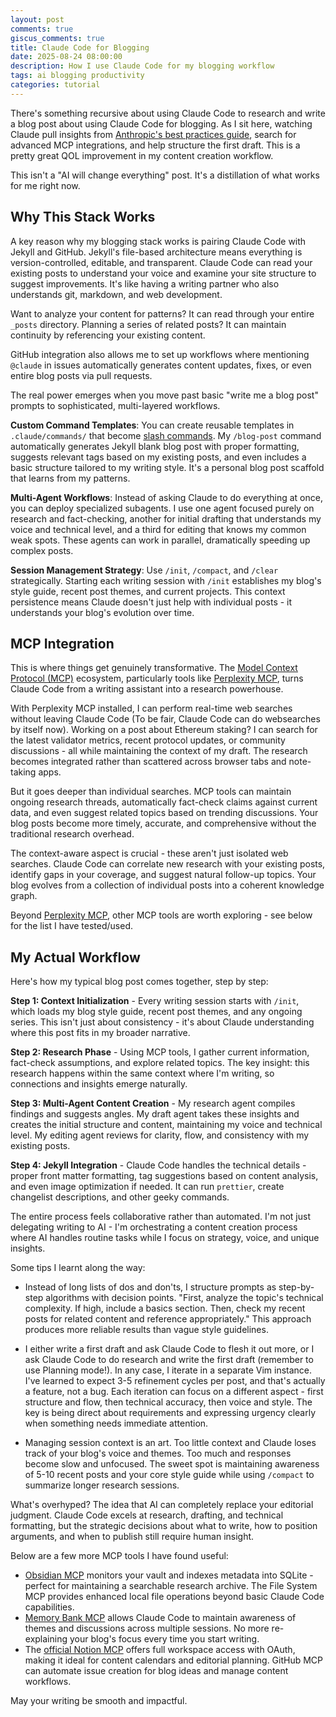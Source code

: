 ```yaml
---
layout: post
comments: true
giscus_comments: true
title: Claude Code for Blogging
date: 2025-08-24 08:00:00
description: How I use Claude Code for my blogging workflow
tags: ai blogging productivity
categories: tutorial
---
```


There's something recursive about using Claude Code to research and write a blog post about using Claude Code for blogging. As I sit here, watching Claude pull insights from [Anthropic's best practices guide](https://www.anthropic.com/engineering/claude-code-best-practices), search for advanced MCP integrations, and help structure the first draft. This is a pretty great QOL improvement in my content creation workflow.

This isn't a "AI will change everything" post. It's a distillation of what works for me right now.

## Why This Stack Works

A key reason why my blogging stack works is pairing Claude Code with Jekyll and GitHub. Jekyll's file-based architecture means everything is version-controlled, editable, and transparent. Claude Code can read your existing posts to understand your voice and examine your site structure to suggest improvements. It's like having a writing partner who also understands git, markdown, and web development.

Want to analyze your content for patterns? It can read through your entire `_posts` directory. Planning a series of related posts? It can maintain continuity by referencing your existing content.

GitHub integration also allows me to set up workflows where mentioning `@claude` in issues automatically generates content updates, fixes, or even entire blog posts via pull requests.

The real power emerges when you move past basic "write me a blog post" prompts to sophisticated, multi-layered workflows.

**Custom Command Templates**: You can create reusable templates in `.claude/commands/` that become [slash commands](https://docs.anthropic.com/en/docs/claude-code/slash-commands). My `/blog-post` command automatically generates Jekyll blank blog post with proper formatting, suggests relevant tags based on my existing posts, and even includes a basic structure tailored to my writing style. It's a personal blog post scaffold that learns from my patterns.

**Multi-Agent Workflows**: Instead of asking Claude to do everything at once, you can deploy specialized subagents. I use one agent focused purely on research and fact-checking, another for initial drafting that understands my voice and technical level, and a third for editing that knows my common weak spots. These agents can work in parallel, dramatically speeding up complex posts.

**Session Management Strategy**: Use `/init`, `/compact`, and `/clear` strategically. Starting each writing session with `/init` establishes my blog's style guide, recent post themes, and current projects. This context persistence means Claude doesn't just help with individual posts - it understands your blog's evolution over time.

## MCP Integration

This is where things get genuinely transformative. The [Model Context Protocol (MCP)](https://www.anthropic.com/news/model-context-protocol) ecosystem, particularly tools like [Perplexity MCP](https://github.com/jsonallen/perplexity-mcp), turns Claude Code from a writing assistant into a research powerhouse.

With Perplexity MCP installed, I can perform real-time web searches without leaving Claude Code (To be fair, Claude Code can do websearches by itself now). Working on a post about Ethereum staking? I can search for the latest validator metrics, recent protocol updates, or community discussions - all while maintaining the context of my draft. The research becomes integrated rather than scattered across browser tabs and note-taking apps.

But it goes deeper than individual searches. MCP tools can maintain ongoing research threads, automatically fact-check claims against current data, and even suggest related topics based on trending discussions. Your blog posts become more timely, accurate, and comprehensive without the traditional research overhead.

The context-aware aspect is crucial - these aren't just isolated web searches. Claude Code can correlate new research with your existing posts, identify gaps in your coverage, and suggest natural follow-up topics. Your blog evolves from a collection of individual posts into a coherent knowledge graph.

Beyond [Perplexity MCP](https://github.com/jsonallen/perplexity-mcp), other MCP tools are worth exploring - see below for the list I have tested/used.

## My Actual Workflow

Here's how my typical blog post comes together, step by step:

**Step 1: Context Initialization** - Every writing session starts with `/init`, which loads my blog style guide, recent post themes, and any ongoing series. This isn't just about consistency - it's about Claude understanding where this post fits in my broader narrative.

**Step 2: Research Phase** - Using MCP tools, I gather current information, fact-check assumptions, and explore related topics. The key insight: this research happens within the same context where I'm writing, so connections and insights emerge naturally.

**Step 3: Multi-Agent Content Creation** - My research agent compiles findings and suggests angles. My draft agent takes these insights and creates the initial structure and content, maintaining my voice and technical level. My editing agent reviews for clarity, flow, and consistency with my existing posts.

**Step 4: Jekyll Integration** - Claude Code handles the technical details - proper front matter formatting, tag suggestions based on content analysis, and even image optimization if needed. It can run `prettier`, create changelist descriptions, and other geeky commands.

The entire process feels collaborative rather than automated. I'm not just delegating writing to AI - I'm orchestrating a content creation process where AI handles routine tasks while I focus on strategy, voice, and unique insights.

Some tips I learnt along the way:

- Instead of long lists of dos and don'ts, I structure prompts as step-by-step algorithms with decision points. "First, analyze the topic's technical complexity. If high, include a basics section. Then, check my recent posts for related content and reference appropriately." This approach produces more reliable results than vague style guidelines.

- I either write a first draft and ask Claude Code to flesh it out more, or I ask Claude Code to do research and write the first draft (remember to use Planning mode!). In any case, I iterate in a separate Vim instance. I've learned to expect 3-5 refinement cycles per post, and that's actually a feature, not a bug. Each iteration can focus on a different aspect - first structure and flow, then technical accuracy, then voice and style. The key is being direct about requirements and expressing urgency clearly when something needs immediate attention.

- Managing session context is an art. Too little context and Claude loses track of your blog's voice and themes. Too much and responses become slow and unfocused. The sweet spot is maintaining awareness of 5-10 recent posts and your core style guide while using `/compact` to summarize longer research sessions.

What's overhyped? The idea that AI can completely replace your editorial judgment. Claude Code excels at research, drafting, and technical formatting, but the strategic decisions about what to write, how to position arguments, and when to publish still require human insight.

Below are a few more MCP tools I have found useful:

- [Obsidian MCP](https://github.com/MarkusPfundstein/mcp-obsidian) monitors your vault and indexes metadata into SQLite - perfect for maintaining a searchable research archive. The File System MCP provides enhanced local file operations beyond basic Claude Code capabilities.
- [Memory Bank MCP](https://github.com/alioshr/memory-bank-mcp) allows Claude Code to maintain awareness of themes and discussions across multiple sessions. No more re-explaining your blog's focus every time you start writing.
- The [official Notion MCP](https://developers.notion.com/docs/mcp) offers full workspace access with OAuth, making it ideal for content calendars and editorial planning. GitHub MCP can automate issue creation for blog ideas and manage content workflows.

May your writing be smooth and impactful.
